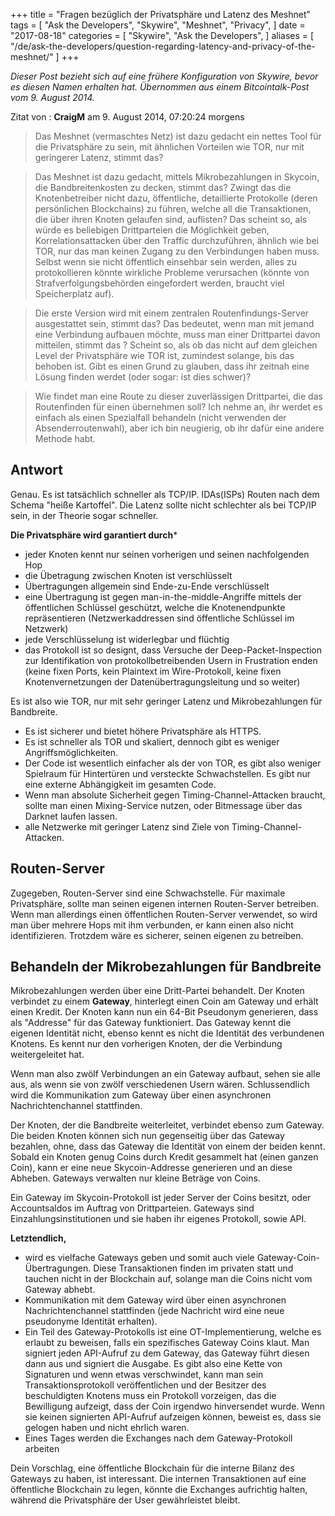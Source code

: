 +++
title = "Fragen bezüglich der Privatsphäre und Latenz des Meshnet"
tags = [
    "Ask the Developers",
    "Skywire",
    "Meshnet",
    "Privacy",
]
date = "2017-08-18"
categories = [
    "Skywire",
    "Ask the Developers",
]
aliases = [
	"/de/ask-the-developers/question-regarding-latency-and-privacy-of-the-meshnet/"
]
+++

*Dieser Post bezieht sich auf eine frühere Konfiguration von Skywire, bevor es diesen Namen erhalten hat. Übernommen aus einem Bitcointalk-Post vom 9. August 2014.*

Zitat von : **CraigM** am 9. August 2014, 07:20:24 morgens
> Das Meshnet (vermaschtes Netz) ist dazu gedacht ein nettes Tool für die Privatsphäre zu sein, mit ähnlichen Vorteilen wie TOR, nur mit geringerer Latenz, stimmt das?

> Das Meshnet ist dazu gedacht, mittels Mikrobezahlungen in Skycoin, die Bandbreitenkosten zu decken, stimmt das? Zwingt das die Knotenbetreiber nicht dazu, öffentliche, detaillierte Protokolle (deren persönlichen Blockchains) zu führen, welche all die Transaktionen, die über ihren Knoten gelaufen sind, auflisten? Das scheint so, als würde es beliebigen Drittparteien die Möglichkeit geben, Korrelationsattacken über den Traffic durchzuführen, ähnlich wie bei TOR, nur das man keinen Zugang zu den Verbindungen haben muss. Selbst wenn sie nicht öffentlich einsehbar sein werden, alles zu protokollieren könnte wirkliche Probleme verursachen (könnte von Strafverfolgungsbehörden eingefordert werden, braucht viel Speicherplatz auf).

> Die erste Version wird mit einem zentralen Routenfindungs-Server ausgestattet sein, stimmt das? Das bedeutet, wenn man mit jemand eine Verbindung aufbauen möchte, muss man einer Drittpartei davon mitteilen, stimmt das ? Scheint so, als ob das nicht auf dem gleichen Level der Privatsphäre wie TOR ist, zumindest solange, bis das behoben ist. Gibt es einen Grund zu glauben, dass ihr zeitnah eine Lösung finden werdet (oder sogar: ist dies schwer)?

> Wie findet man eine Route zu dieser zuverlässigen Drittpartei, die das Routenfinden für einen übernehmen soll? Ich nehme an, ihr werdet es einfach als einen Spezialfall behandeln (nicht verwenden der Absenderroutenwahl), aber ich bin neugierig, ob ihr dafür eine andere Methode habt.

## Antwort

Genau. Es ist tatsächlich schneller als TCP/IP. IDAs(ISPs) Routen nach dem Schema "heiße Kartoffel". Die Latenz sollte nicht schlechter als bei TCP/IP sein, in der Theorie sogar schneller.

**Die Privatsphäre wird garantiert durch***
- jeder Knoten kennt nur seinen vorherigen und seinen nachfolgenden Hop
- die Übetragung zwischen Knoten ist verschlüsselt
- Übertragungen allgemein sind Ende-zu-Ende verschlüsselt
- eine Übertragung ist gegen man-in-the-middle-Angriffe mittels der öffentlichen Schlüssel geschützt, welche die Knotenendpunkte repräsentieren (Netzwerkaddressen sind öffentliche Schlüssel im Netzwerk)
- jede Verschlüsselung ist widerlegbar und flüchtig
- das Protokoll ist so designt, dass Versuche der Deep-Packet-Inspection zur Identifikation von protokollbetreibenden Usern in Frustration enden (keine fixen Ports, kein Plaintext im Wire-Protokoll, keine fixen Knotenvernetzungen der Datenübertragungsleitung und so weiter)

Es ist also wie TOR, nur mit sehr geringer Latenz und Mikrobezahlungen für Bandbreite.

- Es ist sicherer und bietet höhere Privatsphäre als HTTPS.
- Es ist schneller als TOR und skaliert, dennoch gibt es weniger Angriffsmöglichkeiten.
- Der Code ist wesentlich einfacher als der von TOR, es gibt also weniger Spielraum für Hintertüren und versteckte Schwachstellen. Es gibt nur eine externe Abhängigkeit im gesamten Code.
- Wenn man absolute Sicherheit gegen Timing-Channel-Attacken braucht, sollte man einen Mixing-Service nutzen, oder Bitmessage über das Darknet laufen lassen.
- alle Netzwerke mit geringer Latenz sind Ziele von Timing-Channel-Attacken.

## Routen-Server

Zugegeben, Routen-Server sind eine Schwachstelle. Für maximale Privatsphäre, sollte man seinen eigenen internen Routen-Server betreiben. Wenn man allerdings einen öffentlichen Routen-Server verwendet, so wird man über mehrere Hops mit ihm verbunden, er kann einen also nicht identifizieren. Trotzdem wäre es sicherer, seinen eigenen zu betreiben.

## Behandeln der Mikrobezahlungen für Bandbreite

Mikrobezahlungen werden über eine Dritt-Partei behandelt. Der Knoten verbindet zu einem **Gateway**, hinterlegt einen Coin am Gateway und erhält einen Kredit. Der Knoten kann nun ein 64-Bit Pseudonym generieren, dass als "Addresse" für das Gateway funktioniert. Das Gateway kennt die eigenen Identität nicht, ebenso kennt es nicht die Identität des verbundenen Knotens. Es kennt nur den vorherigen Knoten, der die Verbindung weitergeleitet hat.

Wenn man also zwölf Verbindungen an ein Gateway aufbaut, sehen sie alle aus, als wenn sie von zwölf verschiedenen Usern wären. Schlussendlich wird die Kommunikation zum Gateway über einen asynchronen Nachrichtenchannel stattfinden.

Der Knoten, der die Bandbreite weiterleitet, verbindet ebenso zum Gateway. Die beiden Knoten können sich nun gegenseitig über das Gateway bezahlen, ohne, dass das Gateway die Identität von einem der beiden kennt. Sobald ein Knoten genug Coins durch Kredit gesammelt hat (einen ganzen Coin), kann er eine neue Skycoin-Addresse generieren und an diese Abheben. Gateways verwalten nur kleine Beträge von Coins.

Ein Gateway im Skycoin-Protokoll ist jeder Server der Coins besitzt, oder Accountsaldos im Auftrag von Drittparteien. Gateways sind Einzahlungsinstitutionen und sie haben ihr eigenes Protokoll, sowie API.

**Letztendlich,**

- wird es vielfache Gateways geben und somit auch viele Gateway-Coin-Übertragungen. Diese Transaktionen finden im privaten statt und tauchen nicht in der Blockchain auf, solange man die Coins nicht vom Gateway abhebt.
- Kommunikation mit dem Gateway wird über einen asynchronen Nachrichtenchannel stattfinden (jede Nachricht wird eine neue pseudonyme Identität erhalten).
- Ein Teil des Gateway-Protokolls ist eine OT-Implementierung, welche es erlaubt zu beweisen, falls ein spezifisches Gateway Coins klaut. Man signiert jeden API-Aufruf zu dem Gateway, das Gateway führt diesen dann aus und signiert die Ausgabe. Es gibt also eine Kette von Signaturen und wenn etwas verschwindet, kann man sein Transaktionsprotokoll veröffentlichen und der Besitzer des beschuldigten Knotens muss ein Protokoll vorzeigen, das die Bewilligung aufzeigt, dass der Coin irgendwo hinversendet wurde. Wenn sie keinen signierten API-Aufruf aufzeigen können, beweist es, dass sie gelogen haben und nicht ehrlich waren.
- Eines Tages werden die Exchanges nach dem Gateway-Protokoll arbeiten

Dein Vorschlag, eine öffentliche Blockchain für die interne Bilanz des Gateways zu haben, ist interessant. Die internen Transaktionen auf eine öffentliche Blockchain zu legen, könnte die Exchanges aufrichtig halten, während die Privatsphäre der User gewährleistet bleibt.
